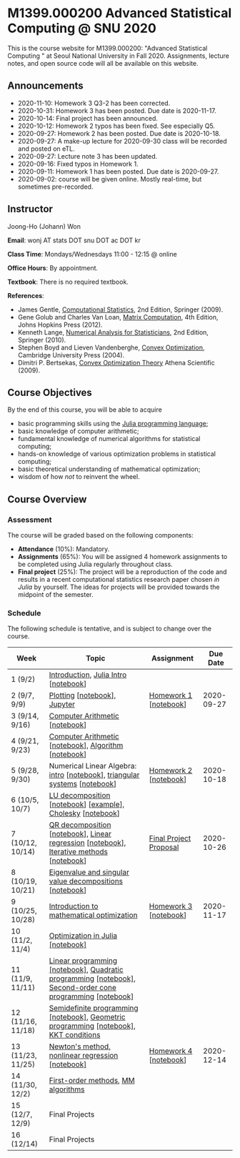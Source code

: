 # M1399.000200 Advanced Statistical Computing @ SNU 2020

This is the course website for M1399.000200: "Advanced Statistical Computing " at Seoul National University in Fall 2020. Assignments, lecture notes, and open source code will all be available on this website.

## Announcements

* 2020-11-10: Homework 3 Q3-2 has been corrected.
* 2020-10-31: Homework 3 has been posted. Due date is 2020-11-17.
* 2020-10-14: Final project has been announced.
* 2020-10-12: Homework 2 typos has been fixed. See especially Q5.
* 2020-09-27: Homework 2 has been posted. Due date is 2020-10-18.
* 2020-09-27: A make-up lecture for 2020-09-30 class will be recorded and posted on eTL.
* 2020-09-27: Lecture note 3 has been updated.
* 2020-09-16: Fixed typos in Homework 1.
* 2020-09-11: Homework 1 has been posted. Due date is 2020-09-27.
* 2020-09-02: course will be given online. Mostly real-time, but sometimes pre-recorded.

## Instructor 

Joong-Ho (Johann) Won

**Email**: wonj AT stats DOT snu DOT ac DOT kr

**Class Time**: Mondays/Wednesdays 11:00 - 12:15 @ online

**Office Hours**: By appointment.

**Textbook**: There is no required textbook.

**References**: 

- James Gentle, [Computational Statistics](https://link.springer.com/book/10.1007%2F978-0-387-98144-4), 2nd Edition, Springer (2009).
- Gene Golub and Charles Van Loan, [Matrix Computation](https://www.amazon.com/Computations-Hopkins-Studies-Mathematical-Sciences/dp/1421407949/ref=sr_1_1?keywords=matrix+computation+golub&qid=1567157884&s=gateway&sr=8-1), 4th Edition, Johns Hopkins Press (2012).
- Kenneth Lange, [Numerical Analysis for Statisticians](https://link.springer.com/book/10.1007%2F978-1-4419-5945-4), 2nd Edition, Springer (2010).
- Stephen Boyd and Lieven Vandenberghe, [Convex Optimization](https://web.stanford.edu/~boyd/cvxbook/), Cambridge University Press (2004).
- Dimitri P. Bertsekas, [Convex Optimization Theory](http://www.athenasc.com/convexduality.html) Athena Scientific (2009).
	

## Course Objectives

By the end of this course, you will be able to acquire

- basic programming skills using the [Julia programming language](https://julialang.org);
- basic knowledge of computer arithmetic;
- fundamental knowledge of numerical algorithms for statistical computing;
- hands-on knowledge of various optimization problems in statistical computing;
- basic theoretical understanding of mathematical optimization;
- wisdom of how *not* to reinvent the wheel.

## Course Overview

### Assessment

The course will be graded based on the following components:

- **Attendance** (10%): Mandatory.
- **Assignments** (65%): You will be assigned 4 homework assignments to be completed using Julia regularly throughout class. 
- **Final project** (25%): The project will be a reproduction of the code and results in a recent computational statistics research paper chosen *in Julia* by yourself. The ideas for projects will be provided towards the midpoint of the semester.

### Schedule

The following schedule is tentative, and is subject to change over the course.

| Week | Topic | Assignment | Due Date |
|---| --- | --- | --- | 
| 1 (9/2)      | [Introduction](./lectures/01-intro/intro.html), [Julia Intro](https://mybinder.org/v2/gh/won-j/M1399_000200-2020fall/master?filepath=lectures/02-juliaintro/juliaintro.ipynb) [[notebook](./lectures/02-juliaintro/juliaintro.ipynb)] | | | 
| 2 (9/7, 9/9)     | [Plotting](https://mybinder.org/v2/gh/won-j/M1399_000200-2020fall/master?filepath=lectures/02-juliaintro/juliaplots.ipynb) [[notebook](./lectures/02-juliaintro/juliaplots.ipynb)], [Jupyter](./lectures/02-juliaintro/jupyter.html) | [Homework 1](./hw/hw1/hw01.html) [[notebook](./hw/hw1/hw01.ipynb)] | 2020-09-27 |
| 3 (9/14, 9/16)    | [Computer Arithmetic](https://mybinder.org/v2/gh/won-j/M1399_000200-2020fall/master?filepath=lectures/03-arith/arith.ipynb) [[notebook](./lectures/03-arith/arith.ipynb)] |  |  |
| 4 (9/21, 9/23)    | [Computer Arithmetic](https://mybinder.org/v2/gh/won-j/M1399_000200-2020fall/master?filepath=lectures/03-arith/arith.ipynb) [[notebook](./lectures/03-arith/arith.ipynb)], [Algorithm](https://mybinder.org/v2/gh/won-j/M1399_000200-2020fall/master?filepath=lectures/04-algo/algo.ipynb) [[notebook](./lectures/04-algo/algo.ipynb)] |  |  |
| 5 (9/28, 9/30)    | Numerical Linear Algebra: [intro](https://mybinder.org/v2/gh/won-j/M1399_000200-2020fall/master?filepath=lectures/05-numalgintro/numalgintro.ipynb) [[notebook](./lectures/05-numalgintro/numalgintro.ipynb)], 	[triangular systems](https://mybinder.org/v2/gh/won-j/M1399_000200-2020fall/master?filepath=lectures/06-trisys/trisys.ipynb) [[notebook](./lectures/06-trisys/trisys.ipynb)] | [Homework 2](./hw/hw2/hw02.html) [[notebook](./hw/hw2/hw02.ipynb)] | 2020-10-18  |
| 6 (10/5, 10/7)    | [LU decomposition](https://mybinder.org/v2/gh/won-j/M1399_000200-2020fall/master?filepath=lectures/07-gelu/gelu.ipynb) [[notebook](./lectures/07-gelu/gelu.ipynb)] [[example](./lectures/07-gelu/gelu.pdf)], [Cholesky](https://mybinder.org/v2/gh/won-j/M1399_000200-2020fall/master?filepath=lectures/08-chol/chol.ipynb) [[notebook](./lectures/08-chol/chol.ipynb)] | |  |  |
| 7 (10/12, 10/14)  | [QR decomposition](https://mybinder.org/v2/gh/won-j/M1399_000200-2020fall/master?filepath=lectures/09-qr/qr.ipynb) [[notebook](./lectures/09-qr/qr.ipynb)], [Linear regression](https://mybinder.org/v2/gh/won-j/M1399_000200-2020fall/master?filepath=lectures/10-linreg/linreg.ipynb) [[notebook](./lectures/10-linreg/linreg.ipynb)], [Iterative methods](https://mybinder.org/v2/gh/won-j/M1399_000200-2020fall/master?filepath=lectures/11-iterative/iterative.ipynb) [[notebook](./lectures/11-iterative/iterative.ipynb)] | [Final Project Proposal](./project/project.md)  | 2020-10-26  |
| 8 (10/19, 10/21)  | [Eigenvalue and singular value decompositions](https://mybinder.org/v2/gh/won-j/M1399_000200-2020fall/master?filepath=lectures/13-eigsvd/eigsvd.ipynb) [[notebook](./lectures/13-eigsvd/eigsvd.ipynb)] | | |
| 9 (10/25, 10/28)  | [Introduction to mathematical optimization](./lectures/14-optmintro/optmintro.html) | [Homework 3](./hw/hw3/hw03.html) [[notebook](./hw/hw3/hw03.ipynb)] | 2020-11-17 |
| 10 (11/2, 11/4)   | [Optimization in Julia](https://mybinder.org/v2/gh/won-j/M1399_000200-2020fall/master?filepath=lectures/15-juliaopt/juliaopt.ipynb) [[notebook]](./lectures/15-juliaopt/juliaopt.ipynb) |  |  |
| 11 (11/9, 11/11) | [Linear programming](https://mybinder.org/v2/gh/won-j/M1399_000200-2020fall/master?filepath=lectures/16-lp/lp.ipynb) [[notebook]](./lectures/16-lp/lp.ipynb), [Quadratic programming](https://mybinder.org/v2/gh/won-j/M1399_000200-2020fall/master?filepath=lectures/17-qp/qp.ipynb) [[notebook]](./lectures/17-qp/qp.ipynb), [Second-order cone programming](https://mybinder.org/v2/gh/won-j/M1399_000200-2020fall/master?filepath=lectures/18-socp/socp.ipynb) [[notebook]](./lectures/18-socp/socp.ipynb) | | |
| 12 (11/16, 11/18) | [Semidefinite programming](https://mybinder.org/v2/gh/won-j/M1399_000200-2020fall/master?filepath=lectures/19-sdp/sdp.ipynb) [[notebook]](./lectures/19-sdp/sdp.ipynb), [Geometric programming](https://mybinder.org/v2/gh/won-j/M1399_000200-2020fall/master?filepath=lectures/20-gp/gp.ipynb) [[notebook]](./lectures/20-gp/gp.ipynb), [KKT conditions](.) | |  |
| 13 (11/23, 11/25) | [Newton's method, nonlinear regression](.) [[notebook]](.) | [Homework 4](.) [[notebook](.)] | 2020-12-14 |
| 14 (11/30, 12/2)   | [First-order methods](.), [MM algorithms](.) |  |  |
| 15 (12/7, 12/9)  | Final Projects      |  |  |
| 16 (12/14)  | Final Projects      |  |  |



